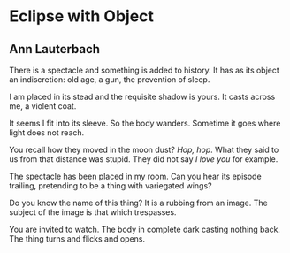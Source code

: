 # Eclipse with Object
## Ann Lauterbach
There is a spectacle and something is added to history.
It has as its object an indiscretion: old age, a
gun, the prevention of sleep.

I am placed in its stead
and the requisite shadow is yours.
It casts across me, a violent coat.

It seems I fit into its sleeve.
So the body wanders.
Sometime it goes where light does not reach.

You recall how they moved in the moon dust? _Hop, hop_.
What they said to us from that distance was stupid.
They did not say _I love you_ for example.

The spectacle has been placed in my room.
Can you hear its episode trailing,
pretending to be a thing with variegated wings?

Do you know the name of this thing?
It is a rubbing from an image.
The subject of the image is that which trespasses.

You are invited to watch. The body
in complete dark casting nothing back.
The thing turns and flicks and opens.